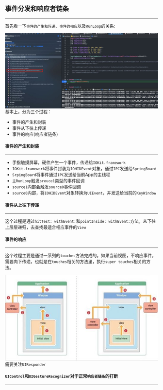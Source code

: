 ## 事件分发和响应者链条

-----------

首先看一下`事件的产生和传递`、`事件的相应`以及`RunLoop`的关系:

<img src='./img/1.jpg' align=left>



基本上，分为三个过程：

- 事件的产生和封装
- 事件从下往上传递
- 事件的响应(响应者链条)



#### 事件的产生和封装

-------

- 手指触摸屏幕，硬件产生一个事件，传递给`IOKit.framework`
- `IOKit.framework`将事件封装为`IOHIDEvent`对象，通过`IPC`发送给`SpringBoard`
- `SrpingBoard`将事件通过`IPC`发送给当前App的主线程
- `主RunLoop`触发`srouce1`类型的事件回调
- `source1`内部会触发`source0`事件回调
- `source0`内部，将`IOHIDEvent`对象转换为`UIEvent`，并发送给当前的`KeyWindow`



#### 事件从上往下传递

--------

这个过程是通过`hitTest: withEvent:`和`pointInside: withEvent:`方法，从下往上层层递归，去查找最适合相应事件的`View`



#### 事件的响应

--------

这个过程主要是通过一系列的`touches`方法完成的。如果当前视图，不响应事件，需要向下传递，也就是在`touches`相关的方法里，执行`super touches`相关的方法。

<img src='./img/2.jpg' align=left>

需要关注`UIResponder`



#### `UIControl`和`UIGestureRecognizer`对于正常`响应者链条`的打断

--------


